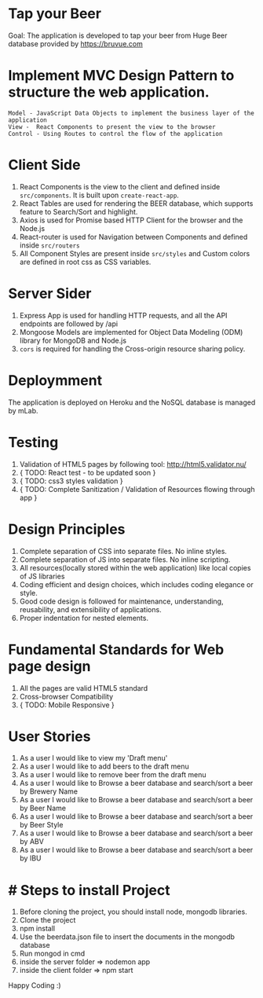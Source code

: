 # Tap your Beer

Goal: The application is developed to tap your beer from Huge Beer database provided by https://bruvue.com

# Implement MVC Design Pattern to structure the web application.

	Model - JavaScript Data Objects to implement the business layer of the application
	View -  React Components to present the view to the browser
	Control - Using Routes to control the flow of the application

# Client Side

1. React Components is the view to the client and defined inside `src/components`. It is built upon `create-react-app`.
2. React Tables are used for rendering the BEER database, which supports feature to Search/Sort and highlight.
3. Axios is used for Promise based HTTP Client for the browser and the Node.js 
4. React-router is used for Navigation between Components and defined inside `src/routers`
5. All Component Styles are present inside `src/styles` and Custom colors are defined in root css as CSS variables.

# Server Sider
 
1. Express App is used for handling HTTP requests, and all the API endpoints are followed by /api
2. Mongoose Models are implemented for Object Data Modeling (ODM) library for MongoDB and Node.js
3. `cors` is required for handling the Cross-origin resource sharing policy.

# Deploymment

The application is deployed on Heroku and the NoSQL database is managed by mLab.

# Testing

1. Validation of HTML5 pages by following tool: http://html5.validator.nu/
2. { TODO: React test - to be updated soon }
3. { TODO: css3 styles validation }
4. { TODO: Complete Sanitization / Validation of Resources flowing through app }

# Design Principles

1. Complete separation of CSS into separate files. No inline styles.
2. Complete separation of JS into separate files. No inline scripting.
3. All resources(locally stored within the web application) like local copies of JS libraries
4. Coding efficient and design choices, which includes coding elegance or style.
5. Good code design is followed for maintenance, understanding, reusability, and extensibility of applications.
6. Proper indentation for nested elements.

# Fundamental Standards for Web page design

1. All the pages are valid HTML5 standard
2. Cross-browser Compatibility
3. { TODO: Mobile Responsive }

# User Stories

1. As a user I would like to view my 'Draft menu'
2. As a user I would like to add beers to the draft menu
3. As a user I would like to remove beer from the draft menu
4. As a user I would like to Browse a beer database and search/sort a beer by Brewery Name
5. As a user I would like to Browse a beer database and search/sort a beer by Beer Name
6. As a user I would like to Browse a beer database and search/sort a beer by Beer Style
7. As a user I would like to Browse a beer database and search/sort a beer by ABV
8. As a user I would like to Browse a beer database and search/sort a beer by IBU

# # Steps to install Project

1. Before cloning the project, you should install node, mongodb libraries.
2. Clone the project
3. npm install
4. Use the beerdata.json file to insert the documents in the mongodb database
5. Run mongod in cmd
6. inside the server folder => nodemon app
7. inside the client folder => npm start

Happy Coding :)